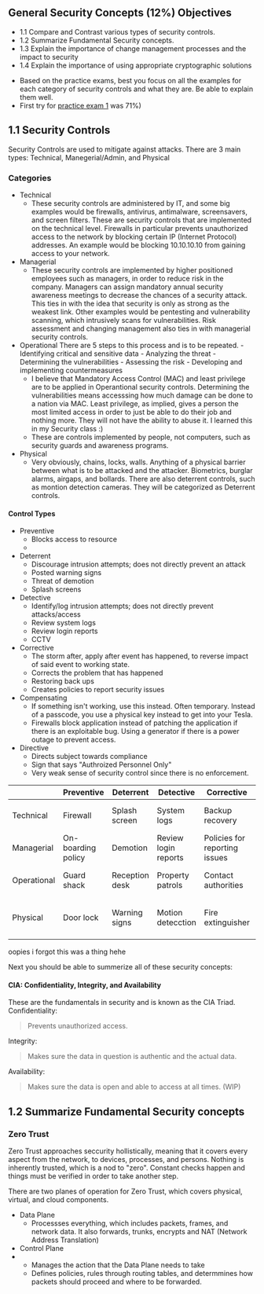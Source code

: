 ## General Security Concepts (12%) Objectives
- 1.1 Compare and Contrast various types of security controls.
- 1.2 Summarize Fundamental Security concepts.
- 1.3 Explain the importance of change management processes and the impact to security
- 1.4 Explain the importance of using appropriate cryptographic solutions

* Based on the practice exams, best you focus on all the examples for each category of security controls and what they are. Be able to explain them well.
* First try for [practice exam 1](https://www.examcompass.com/comptia-security-plus-practice-test-1-exam-sy0-701) was 71%)

## 1.1 Security Controls 
Security Controls are used to mitigate against attacks. There are 3 main types: Technical, Manegerial/Admin, and Physical
### Categories
- Technical
  - These security controls are administered by IT, and some big examples would be firewalls, antivirus, antimalware, screensavers, and screen filters. These are security controls that are implemented on the technical level. Firewalls in particular prevents unauthorized access to the network by
    blocking certain IP (Internet Protocol) addresses. An example would be blocking 10.10.10.10 from gaining access to your network.
- Managerial
    - These security controls are implemented by higher positioned employees such as managers, in order to reduce risk in the company. Managers can assign mandatory annual security awareness meetings to decrease the chances of a security attack. This ties in with the idea that security is only as strong
      as the weakest link. Other examples would be pentesting and vulnerability scanning, which intrusively scans for vulnerabilities. Risk assessment and changing management also ties in with managerial security controls.
- Operational
    There are 5 steps to this process and is to be repeated.
      - Identifying critical and sensitive data
      - Analyzing the threat
      - Determining the vulnerabilities
      - Assessing the risk
      - Developing and implementing countermeasures
    - I believe that Mandatory Access Control (MAC) and least privilege are to be applied in Operantional security controls. Determining the vulnerabilities means accesssing how much damage can be done to a nation via MAC. Least privilege, as implied, gives a person the most limited access in order to just be able to do their job and nothing more. They will
      not have the ability to abuse it. I learned this in my Security class :)
  - These are controls implemented by people, not computers, such as security guards and awareness programs.
- Physical
  - Very obviously, chains, locks, walls. Anything of a physical barrier between what is to be attacked and the attacker. Biometrics, burglar alarms, airgaps, and bollards. There are also deterrent controls, such as montion detection cameras. They will be categorized as Deterrent controls. 
#### Control Types
- Preventive
    - Blocks access to resource
    - 
- Deterrent
    - Discourage intrusion attempts; does not directly prevent an attack
    - Posted warning signs
    - Threat of demotion
    - Splash screens
- Detective
    - Identify/log intrusion attempts; does not directly prevent attacks/access
    - Review system logs
    - Review login reports
    - CCTV
- Corrective
    - The storm after, apply after event has happened, to reverse impact of said event to working state.
    - Corrects the problem that has happened
    - Restoring back ups
    - Creates policies to report security issues
- Compensating
    - If something isn't working, use this instead. Often temporary. Instead of a passcode, you use a physical key instead to get into your Tesla.
    - Firewalls block application instead of patching the application if there is an exploitable bug. Using a generator if there is a power outage to prevent access.
- Directive
    - Directs subject towards compliance
    - Sign that says "Authroized Personnel Only"
    - Very weak sense of security control since there is no enforcement.

|  | Preventive | Deterrent | Detective | Corrective | Compensating | Directive |
|-----| ----- | ----- | ----- | ----- | ----- | ----- |
|Technical| Firewall| Splash screen | System logs | Backup recovery | Blocking instead of patching | File store policies|
|Managerial | On-boarding policy | Demotion | Review login reports | Policies for reporting issues | Seperation of duties | Compliance policies |
| Operational | Guard shack | Reception desk | Property patrols | Contact authorities | Require multiple security staff | Security policy training |
| Physical | Door lock | Warning signs | Motion detecction | Fire extinguisher | Power generator | Sign: Authorized Personnel Only |

oopies i forgot this was a thing hehe

Next you should be able to summerize all of these security concepts:
#### CIA: Confidentiality, Integrity, and Availability
These are the fundamentals in security and is known as the CIA Triad.
Confidentiality:
> Prevents unauthorized access.

Integrity:

> Makes sure the data in question is authentic and the actual data.

Availability:
> Makes sure the data is open and able to access at all times.
(WIP)
## 1.2 Summarize Fundamental Security concepts
### Zero Trust
Zero Trust approaches seccurity hollistically, meaning that it covers every aspect from the network, to devices, processes, and persons. Nothing is inherently trusted, which is a nod to "zero". Constant checks happen and things must be verified in order to take another step.

There are two planes of operation for Zero Trust, which covers physical, virtual, and cloud components. 
- Data Plane
    - Processses everything, which includes packets, frames, and network data. It also forwards, trunks, encrypts and NAT (Network Address Translation)
- Control Plane
-   - Manages the action that the Data Plane needs to take
    - Defines policies, rules through routing tables, and determmines how packets should proceed and where to be forwarded.

